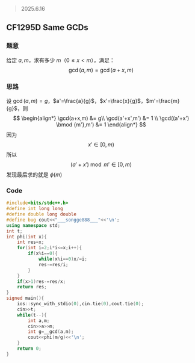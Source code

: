 > 2025.6.16

## CF1295D Same GCDs

### 题意

给定 $a,m$，求有多少 $m$（$0 \le x < m$），满足：
$$
\gcd(a,m)=\gcd(a+x,m)
$$

### 思路

设 $\gcd(a,m)=g$，$a'=\frac{a}{g}$，$x'=\frac{x}{g}$，$m'=\frac{m}{g}$，则
$$
\begin{align*}
\gcd(a+x,m) &= g\\
\gcd(a'+x',m') &= 1 \\
\gcd((a'+x') \bmod {m'},m') &= 1
\end{align*}
$$
因为
$$
x' \in[0,m)
$$
所以
$$
(a'+x')\bmod {m'} \in[0,m)
$$
发现最后求的就是 $\phi(m)$

### Code

```cpp
#include<bits/stdc++.h>
#define int long long
#define double long double
#define bug cout<<"___songge888___"<<'\n';
using namespace std;
int t;
int phi(int x){
    int res=x;
    for(int i=2;i*i<=x;i++){
        if(x%i==0){
            while(x%i==0)x/=i;
            res-=res/i;
        }
    }
    if(x>1)res-=res/x;
    return res;
}
signed main(){
    ios::sync_with_stdio(0),cin.tie(0),cout.tie(0);
    cin>>t;
    while(t--){
        int a,m;
        cin>>a>>m;
        int g=__gcd(a,m);
        cout<<phi(m/g)<<'\n';
    }
    return 0;
}

```


